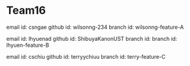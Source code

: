 # Team16

email id: csngae
github id: wilsonng-234
branch id: wilsonng-feature-A

email id: lhyuenad 
github id: ShibuyaKanonUST
branch id: branch id: lhyuen-feature-B

email id: cschiu
github id: terryychiuu
branch id: terry-feature-C
